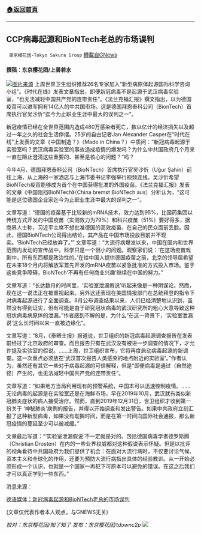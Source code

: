 ###  [:house:返回首頁](https://github.com/ourhimalayas/txt)
---


## CCP病毒起源和BioNTech老总的市场误判
` 東京櫻花団-Tokyo Sakura Group` [轉載自GNews](https://gnews.org/zh-hans/1614303/)

#### 撰稿：东京樱花团/上善若水
![](https://assets.gnews.org/wp-content/uploads/2021/10/1-129.jpg)[图片来源](https://www.europeanpharmaceuticalreview.com/news/160490/pfizer-and-biontech-submit-phase-i-data-to-fda-for-covid-19-booster/)
上周世界卫生组织推荐26名专家加入“新型病原体起源国际科学咨询小组”。《时代在线》发表文章指出，即便新冠病毒不是起源于武汉病毒实验室，“也无法减轻中国共产党的连带责任”。《法兰克福汇报》撰文指出，以为德国疫苗可以进军拥有14亿人的中共国市场，这是德国拜恩泰科公司（BionTech）首席执行官吴沙忻“迄今为止职业生涯中最大的误判之一”。

新冠疫情已经在全世界范围内造成480万感染者死亡，数以亿计的经济损失以及超过一年之久的社会生活停摆。25岁的自由记者Jan Alexander Casper在“时代在线”上发表的文章《中国制造？》（Made in China？）中质问：“新冠病毒起源于实验室吗？武汉病毒实验室的事故造成疫情的爆发吗？为什么中共国政府几个月来一直在阻止澄清这些重要的、甚至是核心的问题？”吗？

今年4月，德国拜恩泰科公司（BioNTech）首席执行官吴沙忻（Uğur Şahin）前往上海，从上海的一家酒店与上海市委书记李强举行视频连线。吴沙忻希望BioNTech疫苗能够成为首个在中国获得批准的外国疫苗。《法兰克福汇报》发表的文章《中国阻挡BioNTech》（China bremst BioNTech aus）分析认为，“这可能是这位德国企业家迄今为止职业生涯中最大的误判之一”。

文章写道：“德国的疫苗基于比较新的mRNA技术，效力达到95%，比国药集团以传统方式开发的中国疫苗（实测效力为79%）和科兴疫苗（51%）要好得多，据商界人士称，习近平主席不想批准德国的高效疫苗、在自己的民众面前丢脸。因此，德国BioNTech公司得出结论，其产品在中国市场投放目前并不现实。‘BioNTech已经放弃了。’” 文章写道：“大流行病爆发以来，中国在国内和世界范围内发动的宣传战中，科学只是一个很小的问题。观察家们说：‘在这场疫苗戏剧中，所有东西都是政治性的。’在给中国人提供德国疫苗之前，北京的领导层希望在未来18个月内将解放军首先开发的mRNA疫苗以紧急批准的方式投入市场。鉴于这些竞争障碍，BioNTech‘不再有任何商业兴趣’继续在中国的努力。”

文章写道：“长达数月的时间里，‘实验室泄漏假说’听起来像是一种阴谋论。然而，现在这一说法正在被重视起来。另外这还表现在美国情报部门在总统拜登的指令下对病毒起源进行了全面调查。8月公布调查结果以来，人们已经清楚地认识到，虽然没有得到证实，但有可能是由于研究冠状病毒的武汉研究所的粗心大意导致这种冠状病毒病原体的泄漏。”作者感到不解的是，为什么“在这一背景下，‘实验室泄漏说’这么长时间以来一直被边缘化”。

文章写道：“8月，《泰晤士报》报道说，世卫组织的新冠病毒起源调查报告在发表前经过了北京政府的审查。而且报告只有在武汉没有被进一步调查的情况下，才允许提及实验室的假说。……上周，世卫组织宣布，它将再度启动病毒起源的新调查。这一次重点必须放在‘武汉首次报告人类感染的地点附近的实验室’。”作者认为，虽然还有其它一些对于病毒起源的可信解释，但是“即便病毒是通过（自然途径）产生的，也无法减轻中国共产党的连带责任”。

文章写道：“如果地方当局利用现有的预警系统，中国本可以迅速控制疫情。…… 无论病毒的起源是在实验室还是在海鲜市场，早在2019年10月，武汉就有类似新冠肺炎症状的病人接受治疗。然而，直到2019年12月31日，世卫组织才收到第一份关于 ‘神秘肺炎’病例的报告，并得以开始调查和发出警告。如果中共政府立刻汇报了这种新型病毒，如果没有耽搁时间，而是在第一时间向国际社会通报，那么新冠疫情的蔓延至少可以被减缓。”

文章最后写道：“‘实验室泄漏假说’不一定就是对的。包括德国病毒学者德罗斯腾（Christian Drosten）在内的一些业界权威都对这种假说表示怀疑。但是以批评的视角看待中共国政府为我们提供了机会：在面对大流行病时，不仅要讨论气候、资本主义和全球化的作用，还要为预防大流行病指出具体的经验教训。从一开始必须形成一个认识，也就是一个国家一再犯下可原本可以避免的错误。在这之后我们才可以真正学到一些东西。”

消息来源：

[德语媒体：新冠病毒起源和BioNTech老总的市场误判](https://www.dw.com/zh/%E5%BE%B7%E8%AF%AD%E5%AA%92%E4%BD%93%E6%96%B0%E5%86%A0%E7%97%85%E6%AF%92%E8%B5%B7%E6%BA%90%E5%92%8Cbiontech%E8%80%81%E6%80%BB%E7%9A%84%E5%B8%82%E5%9C%BA%E8%AF%AF%E5%88%A4/a-59578459)

(文章仅代表作者本人观点，与GNEWS无关)

*校对：东京樱花团/知了知了
发布：东京樱花团/tdownc2p*
![](https://assets.gnews.org/wp-content/uploads/2021/08/image0-1-36.jpg)
